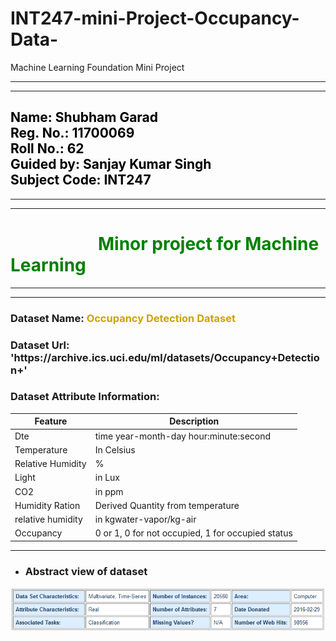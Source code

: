 # INT247-mini-Project-Occupancy-Data-
Machine Learning Foundation Mini Project 

***
***
## <font color=Black>Name: Shubham Garad &nbsp;&nbsp;&emsp;&emsp;&emsp;&emsp;&emsp;&emsp;&emsp;&emsp;&emsp;&emsp;&emsp;&emsp; Reg. No.: 11700069 <br>Roll No.: 62 &emsp;&emsp;&emsp;&emsp;&emsp;&emsp;&emsp;&emsp;&emsp;&emsp;&emsp;&emsp;&emsp;&emsp;&emsp;&emsp;&emsp;&emsp; Guided by: Sanjay Kumar Singh <br>Subject Code: INT247 </font>
***
<hr>

<h1><font color=Green>&emsp;&emsp;&emsp;&emsp;&emsp;Minor project for Machine Learning </font></h1>

***
***

 <h3> Dataset Name: <font color=#cca300>Occupancy Detection Dataset</font> </h3>
 <h3> Dataset Url: 'https://archive.ics.uci.edu/ml/datasets/Occupancy+Detection+'</h3>
 <h3>Dataset Attribute Information:</h3>
 
| Feature | Description |
| ------- | ----------- |
| Dte | time year-month-day hour:minute:second |
| Temperature | In Celsius |
| Relative Humidity | % |
| Light | in Lux |
| CO2 | in ppm |
| Humidity Ration | Derived Quantity from temperature |
| relative humidity | in kgwater-vapor/kg-air |
| Occupancy | 0 or 1, 0 for not occupied,  1 for occupied status| 


***

- ### Abstract view of dataset
![Screenshot](MinorProjectDataset.png)
  

